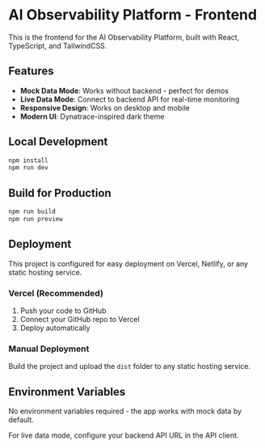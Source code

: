 # AI Observability Platform - Frontend

This is the frontend for the AI Observability Platform, built with React, TypeScript, and TailwindCSS.

## Features

- **Mock Data Mode**: Works without backend - perfect for demos
- **Live Data Mode**: Connect to backend API for real-time monitoring
- **Responsive Design**: Works on desktop and mobile
- **Modern UI**: Dynatrace-inspired dark theme

## Local Development

```bash
npm install
npm run dev
```

## Build for Production

```bash
npm run build
npm run preview
```

## Deployment

This project is configured for easy deployment on Vercel, Netlify, or any static hosting service.

### Vercel (Recommended)

1. Push your code to GitHub
2. Connect your GitHub repo to Vercel
3. Deploy automatically

### Manual Deployment

Build the project and upload the `dist` folder to any static hosting service.

## Environment Variables

No environment variables required - the app works with mock data by default.

For live data mode, configure your backend API URL in the API client.
